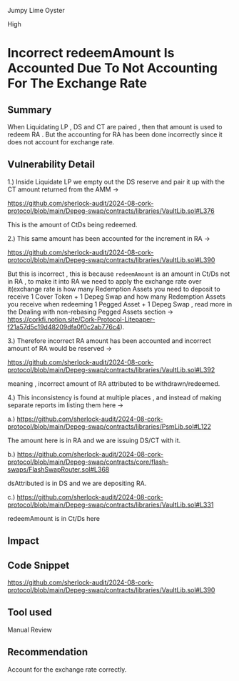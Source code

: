 Jumpy Lime Oyster

High

# Incorrect redeemAmount Is Accounted Due To Not Accounting For The  Exchange Rate

## Summary

When Liquidating LP , DS and CT are paired , then that amount is used to redeem RA . But the accounting for RA has been done incorrectly since it does not account for exchange rate.

## Vulnerability Detail

1.) Inside Liquidate LP we empty out the DS reserve and pair it up with the CT amount returned from the AMM ->

https://github.com/sherlock-audit/2024-08-cork-protocol/blob/main/Depeg-swap/contracts/libraries/VaultLib.sol#L376

This is the amount of CtDs being redeemed.

2.) This same amount has been accounted for the increment in RA ->

https://github.com/sherlock-audit/2024-08-cork-protocol/blob/main/Depeg-swap/contracts/libraries/VaultLib.sol#L390

But this is incorrect , this is because `redeemAmount` is an amount in Ct/Ds not in RA , to make it into RA we need to apply the exchange rate over it(exchange rate is how many Redemption Assets you need to deposit to receive 1 Cover Token + 1 Depeg Swap and how many Redemption Assets you receive when redeeming 1 Pegged Asset + 1 Depeg Swap , read more in the Dealing with non-rebasing Pegged Assets section -> https://corkfi.notion.site/Cork-Protocol-Litepaper-f21a57d5c19d48209dfa0f0c2ab776c4).

3.) Therefore incorrect RA amount has been accounted and incorrect amount of RA would be reserved ->

https://github.com/sherlock-audit/2024-08-cork-protocol/blob/main/Depeg-swap/contracts/libraries/VaultLib.sol#L392

meaning , incorrect amount of RA attributed to be withdrawn/redeemed.

4.) This inconsistency is found at multiple places , and instead of making separate reports  im listing them here ->

a.) https://github.com/sherlock-audit/2024-08-cork-protocol/blob/main/Depeg-swap/contracts/libraries/PsmLib.sol#L122

The amount here is in RA and we are issuing DS/CT with it.

b.) https://github.com/sherlock-audit/2024-08-cork-protocol/blob/main/Depeg-swap/contracts/core/flash-swaps/FlashSwapRouter.sol#L368

dsAttributed is in DS and we are depositing RA.

c.) https://github.com/sherlock-audit/2024-08-cork-protocol/blob/main/Depeg-swap/contracts/libraries/VaultLib.sol#L331

redeemAmount is in Ct/Ds here
## Impact

## Code Snippet

https://github.com/sherlock-audit/2024-08-cork-protocol/blob/main/Depeg-swap/contracts/libraries/VaultLib.sol#L390

## Tool used

Manual Review

## Recommendation

Account for the exchange rate correctly.